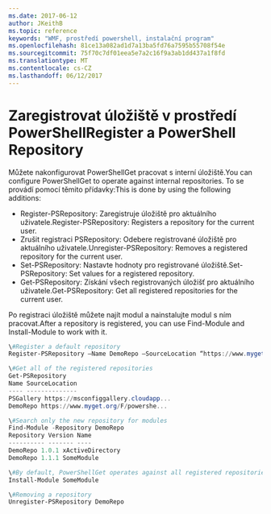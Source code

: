 ```yaml
---
ms.date: 2017-06-12
author: JKeithB
ms.topic: reference
keywords: "WMF, prostředí powershell, instalační program"
ms.openlocfilehash: 81ce13a082ad1d7a13ba5fd76a7595b55708f54e
ms.sourcegitcommit: 75f70c7df01eea5e7a2c16f9a3ab1dd437a1f8fd
ms.translationtype: MT
ms.contentlocale: cs-CZ
ms.lasthandoff: 06/12/2017
---
```

# <a name="register-a-powershell-repository"></a><span data-ttu-id="12b9d-102">Zaregistrovat úložiště v prostředí PowerShell</span><span class="sxs-lookup"><span data-stu-id="12b9d-102">Register a PowerShell Repository</span></span>
<span data-ttu-id="12b9d-103">Můžete nakonfigurovat PowerShellGet pracovat s interní úložiště.</span><span class="sxs-lookup"><span data-stu-id="12b9d-103">You can configure PowerShellGet to operate against internal repositories.</span></span> <span data-ttu-id="12b9d-104">To se provádí pomocí těmito přídavky:</span><span class="sxs-lookup"><span data-stu-id="12b9d-104">This is done by using the following additions:</span></span>
- <span data-ttu-id="12b9d-105">Register-PSRepository: Zaregistruje úložiště pro aktuálního uživatele.</span><span class="sxs-lookup"><span data-stu-id="12b9d-105">Register-PSRepository: Registers a repository for the current user.</span></span>
- <span data-ttu-id="12b9d-106">Zrušit registraci PSRepository: Odebere registrované úložiště pro aktuálního uživatele.</span><span class="sxs-lookup"><span data-stu-id="12b9d-106">Unregister-PSRepository: Removes a registered repository for the current user.</span></span>
- <span data-ttu-id="12b9d-107">Set-PSRepository: Nastavte hodnoty pro registrované úložiště.</span><span class="sxs-lookup"><span data-stu-id="12b9d-107">Set-PSRepository: Set values for a registered repository.</span></span>
- <span data-ttu-id="12b9d-108">Get-PSRepository: Získání všech registrovaných úložišť pro aktuálního uživatele.</span><span class="sxs-lookup"><span data-stu-id="12b9d-108">Get-PSRepository: Get all registered repositories for the current user.</span></span>

<span data-ttu-id="12b9d-109">Po registraci úložiště můžete najít modul a nainstalujte modul s ním pracovat.</span><span class="sxs-lookup"><span data-stu-id="12b9d-109">After a repository is registered, you can use Find-Module and Install-Module to work with it.</span></span>

```powershell
\#Register a default repository
Register-PSRepository –Name DemoRepo –SourceLocation “https://www.myget.org/F/powershellgetdemo/api/v2” –PublishLocation “<https://www.myget.org/F/powershellgetdemo/api/v2>/package” –InstallationPolicy –Trusted

\#Get all of the registered repositories
Get-PSRepository
Name SourceLocation
---- --------------
PSGallery https://msconfiggallery.cloudapp...
DemoRepo https://www.myget.org/F/powershe...

\#Search only the new repository for modules
Find-Module -Repository DemoRepo
Repository Version Name
---------- ------- ----
DemoRepo 1.0.1 xActiveDirectory
DemoRepo 1.1.1 SomeModule

\#By default, PowerShellGet operates against all registered repositories when none is specified. In this example, the “SomeModule” module is installed from the DemoRepo.
Install-Module SomeModule

\#Removing a repository
Unregister-PSRepository DemoRepo
```

